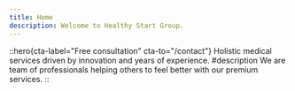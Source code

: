 ```yaml
---
title: Home
description: Welcome to Healthy Start Group.
---
```


::hero{cta-label="Free consultation" cta-to="/contact"}
Holistic medical services driven by innovation and years of experience.
#description
We are team of professionals helping others to feel better with our premium services.
::
